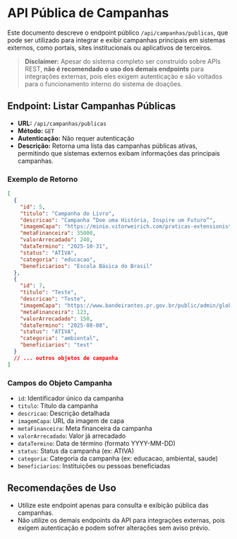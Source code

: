 # API Pública de Campanhas

Este documento descreve o endpoint público `/api/campanhas/publicas`, que pode ser utilizado para integrar e exibir campanhas principais em sistemas externos, como portais, sites institucionais ou aplicativos de terceiros.

> **Disclaimer:** Apesar do sistema completo ser construído sobre APIs REST, **não é recomendado o uso dos demais endpoints** para integrações externas, pois eles exigem autenticação e são voltados para o funcionamento interno do sistema de doações.

## Endpoint: Listar Campanhas Públicas

- **URL:** `/api/campanhas/publicas`
- **Método:** `GET`
- **Autenticação:** Não requer autenticação
- **Descrição:** Retorna uma lista das campanhas públicas ativas, permitindo que sistemas externos exibam informações das principais campanhas.

### Exemplo de Retorno

```json
[
  {
    "id": 5,
    "titulo": "Campanha do Livro",
    "descricao": "Campanha “Doe uma História, Inspire um Futuro”",
    "imagemCapa": "https://minio.vitorweirich.com/praticas-extensionistas/capanha-livros-grande.jpg",
    "metaFinanceira": 35000,
    "valorArrecadado": 240,
    "dataTermino": "2025-10-31",
    "status": "ATIVA",
    "categoria": "educacao",
    "beneficiarios": "Escola Básica do Brasil"
  },
  {
    "id": 7,
    "titulo": "Teste",
    "descricao": "Teste",
    "imagemCapa": "https://www.bandeirantes.pr.gov.br/public/admin/globalarq/uploads/files/Junho%20Verde%202024/Cartaz%20Semana%20do%20Meio%20Ambiente.png",
    "metaFinanceira": 123,
    "valorArrecadado": 150,
    "dataTermino": "2025-08-08",
    "status": "ATIVA",
    "categoria": "ambiental",
    "beneficiarios": "test"
  }
  // ... outros objetos de campanha
]
```

### Campos do Objeto Campanha

- `id`: Identificador único da campanha
- `titulo`: Título da campanha
- `descricao`: Descrição detalhada
- `imagemCapa`: URL da imagem de capa
- `metaFinanceira`: Meta financeira da campanha
- `valorArrecadado`: Valor já arrecadado
- `dataTermino`: Data de término (formato YYYY-MM-DD)
- `status`: Status da campanha (ex: ATIVA)
- `categoria`: Categoria da campanha (ex: educacao, ambiental, saude)
- `beneficiarios`: Instituições ou pessoas beneficiadas

## Recomendações de Uso

- Utilize este endpoint apenas para consulta e exibição pública das campanhas.
- Não utilize os demais endpoints da API para integrações externas, pois exigem autenticação e podem sofrer alterações sem aviso prévio.
